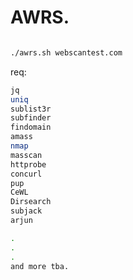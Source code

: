 
# AWRS.



```bash

./awrs.sh webscantest.com
```


req:
```bash
jq
uniq
sublist3r
subfinder
findomain
amass
nmap
masscan
httprobe
concurl
pup
CeWL
Dirsearch
subjack
arjun

.
.
.
and more tba.
```


